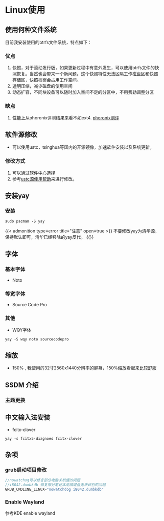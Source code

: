 # Linux使用


<!--more-->
## 使用何种文件系统
目前我安装使用的btrfs文件系统，特点如下：
### 优点
1. 快照，对于滚动发行版，如果更新过程中有意外发生，可以使用btrfs文件的快照恢复。当然也会带来一个新问题，这个快照特性无法区隔工作磁盘区和快照存储区，快照档案会占用工作空间。
2. 透明压缩，减少磁盘的使用空间
3. 动态扩容，不同块设备可以随时加入空间不足的分区中，不用费劲调整分区
### 缺点
1. 性能上从phoronix评测结果来看不如ext4. <a href="https://openbenchmarking.org/result/2108260-PTS-SSDS978300&sor" target="_blank">phoronix测评 </a>

## 软件源修改
- 可以使用ustc，tsinghua等国内的开源镜像，加速软件安装以及系统更新。
### 修改方式
1. 可以通过软件中心选择
2. 参考<a href="https://mirrors.ustc.edu.cn/help/manjaro.html" target="_blank">ustc源使用帮助</a>来进行修改。

## 安装yay
### 安装

```
sudo pacman -S yay
```

{{< admonition type=error title="注意" open=true >}}
不要修改yay为清华源，保持默认即可，清华已经移除的yay反代。
{{</admonition>}}

## 字体
### 基本字体
- Noto 
### 等宽字体
- Source Code Pro
### 其他
- WQY字体
```shell
yay -S wqy noto sourcecodepro
```
## 缩放
- 150% , 我使用的32寸2560x1440分辨率的屏幕，150%缩放看起来比较舒服


## SSDM 介绍
### 主题更换

## 中文输入法安装
- fcitx-clover
```shell
yay -s fcitx5-diagnoes fcitx-clover
```

## 杂项

### grub启动项目修改
```c++
//nowatchog可以修复部分电脑关机慢的问题
//i8042.dumbkdb 修复部分笔记本电脑键盘无法识别的问题
GRUB_CMDLINE_LINUX="nowatchdog i8042.dumbkdb"
```

### Enable Wayland
参考KDE enable wayland 


